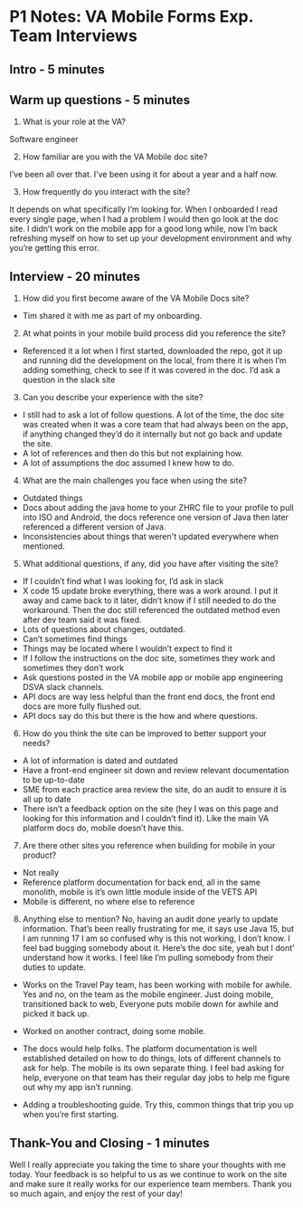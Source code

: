 # P1 Notes: VA Mobile Forms Exp. Team Interviews

## Intro - 5 minutes
## Warm up questions - 5 minutes
1. What is your role at the VA? 

Software engineer

2. How familiar are you with the VA Mobile doc site? 

I’ve been all over that. I’ve been using it for about a year and a half now.

3. How frequently do you interact with the site? 

It depends on what specifically I’m looking for. When I onboarded I read every single page, when I had a problem I would then go look at the doc site. I didn’t work on the mobile app for a good long while, now I’m back refreshing myself on how to set up your development environment and why you’re getting this error.

## Interview - 20 minutes
1. How did you first become aware of the VA Mobile Docs site? 

- Tim shared it with me as part of my onboarding.

2. At what points in your mobile build process did you reference the site?
- Referenced it a lot when I first started, downloaded the repo, got it up and running did the development on the local, from there it is when I’m adding something, check to see if it was covered in the doc. I’d ask a question in the slack site

3. Can you describe your experience with the site?

- I still had to ask a lot of follow questions. A lot of the time, the doc site was created when it was a core team that had always been on the app, if anything changed they’d do it internally but not go back and update the site.
- A lot of references and then do this but not explaining how.
- A lot of assumptions the doc assumed I knew how to do.

4. What are the main challenges you face when using the site?

- Outdated things
- Docs about adding the java home to your ZHRC file to your profile to pull into ISO and Android, the docs reference one version of Java then later referenced a different version of Java. 
- Inconsistencies about things that weren't updated everywhere when mentioned.

5. What additional questions, if any, did you have after visiting the site?

- If I couldn’t find what I was looking for, I’d ask in slack
- X code 15 update broke everything, there was a work around. I put it away and came back to it later, didn’t know if I still needed to do the workaround. Then the doc still referenced the outdated method even after dev team said it was fixed.
- Lots of questions about changes, outdated.
- Can’t sometimes find things
- Things may be located where I wouldn’t expect to find it
- If I follow the instructions on the doc site, sometimes they work and sometimes they don’t work 
- Ask questions posted in the VA mobile app or mobile app engineering DSVA slack channels.
- API docs are way less helpful than the front end docs, the front end docs are more fully flushed out.
- API docs say do this but there is the how and where questions.

6. How do you think the site can be improved to better support your needs?

- A lot of information is dated and outdated
- Have a front-end engineer sit down and review relevant documentation to be up-to-date
- SME from each practice area review the site, do an audit to ensure it is all up to date
- There isn’t a feedback option on the site (hey I was on this page and looking for this information and I couldn’t find it). Like the main VA platform docs do, mobile doesn’t have this.

7. Are there other sites you reference when building for mobile in your product?

- Not really
- Reference platform documentation for back end, all in the same monolith, mobile is it’s own little module inside of the VETS API
- Mobile is different, no where else to reference

8. Anything else to mention? No, having an audit done yearly to update information. That’s been really frustrating for me, it says use Java 15, but I am running 17 I am so confused why is this not working, I don’t know. I feel bad bugging somebody about it. Here’s the doc site, yeah but I dont’ understand how it works. I feel like I’m pulling somebody from their duties to update.

- Works on the Travel Pay team, has been working with mobile for awhile. Yes and no, on the team as the mobile engineer. Just doing mobile, transitioned back to web, Everyone puts mobile down for awhile and picked it back up.

- Worked on another contract, doing some mobile. 

- The docs would help folks. The platform documentation is well established detailed on how to do things, lots of different channels to ask for help. The mobile is its own separate thing. I feel bad asking for help, everyone on that team has their regular day jobs to help me figure out why my app isn’t running.

- Adding a troubleshooting guide. Try this, common things that trip you up when you’re first starting.



## Thank-You and Closing - 1 minutes
Well I really appreciate you taking the time to share your thoughts with me today. Your feedback is so helpful to us as we continue to work on the site and make sure it really works for our experience team members.
Thank you so much again, and enjoy the rest of your day!



